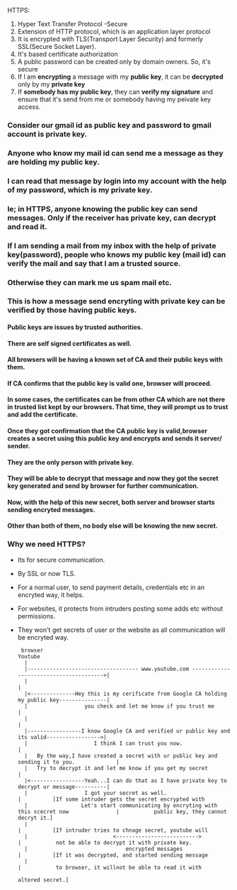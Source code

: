 HTTPS:
1. Hyper Text Transfer Protocol -Secure
2. Extension of HTTP protocol, which is an application layer protocol
3. It is encrypted with TLS(Transport Layer Security) and formerly SSL(Secure Socket Layer).
4. It's based certificate authorization
5. A public password can be created only by domain owners. So, it's secure
6. If I am <b>encrypting</b> a message with my <b>public key</b>, it can be <b>decrypted</b> only by my <b>private key</b>
7. If <b>somebody has my public key</b>, they can <b>verify my signature</b> and ensure that it's send from me or somebody having my peivate key access.


### Consider our gmail id as public key and password to gmail account is private key.
### Anyone who know my mail id can send me a message as they are holding my public key.
### I can read that message by login into my account with the help of my password, which is my private key.
### Ie; in HTTPS, anyone knowing the public key can send messages. Only if the receiver has private key, can decrypt and read it.
### If I am sending a mail from my inbox with the help of private key(password), people who knows my public key (mail id) can verify the mail and say that I am a trusted source.
### Otherwise they can mark me us spam mail etc.
### This is how a message send encryting with private key can be verified by those having public keys.



#### Public keys are issues by trusted authorities.
#### There are self signed certificates as well.
#### All browsers will be having a known set of CA and their public keys with them.
#### If CA confirms that the public key is valid one, browser will proceed.
#### In some cases, the certificates can be from other CA which are not there in trusted list kept by our browsers. That time, they will prompt us to trust and add the certificate.
#### Once they got confirmation that the CA public key is valid,browser creates a secret using this public key and encrypts and sends it server/ sender.
#### They are the only person with private key.
#### They will be able to decrypt that message and now they got the secret key generated and send by browser for further communication.
#### Now, with the help of this new secret, both server and browser starts sending encryted messages.
#### Other than both of them, no body else will be knowing the new secret.


### Why we need HTTPS?
  * Its for secure communication.
  * By SSL or now TLS.
  * For a normal user, to send payment details, credentials etc in an encryted way, it helps.
  * For websites, it protects from intruders posting some adds etc without permissions.
  * They won't get secrets of user or the website as all communication will be encryted way.



         browser                                                                                 Youtube
          |
          |----------------------------------- www.youtube.com --------------------------------------->|
          |                                                                                            |
          |<--------------Hey this is my cerificate from Google CA holding my public key---------------|
          |                  you check and let me know if you trust me                                 |
          |                                                                                            |
          |-----------------I know Google CA and verified ur public key and its valid----------------->|
          |                     I think I can trust you now.                                           |
          |   By the way,I have created a secret with ur public key and sending it to you.             |
          |   Try to decrypt it and let me know if you get my secret                                   |
          |<-----------------Yeah...I can do that as I have private key to decrypt ur message----------|
          |                  I got your secret as well.                                                |          [If some intruder gets the secret encrypted with
          |                 Let's start communicating by encryting with this scecret now               |           public key, they cannot decryt it.]
          |                                                                                            |          [If intruder tries to chnage secret, youtube will
          |                           <-------------------------->                                     |           not be able to decrypt it with private key.
          |                               encrypted messages                                           |          [If it was decrypted, and started sending message 
          |                                                                                            |           to browser, it willnot be able to read it with 
                                                                                                                    altered secret.]

